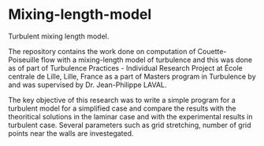# Mixing-length-model

Turbulent mixing length model.

The repository contains the work done on computation of Couette-Poiseuille flow with a mixing-length model of turbulence and this
was done as of part of Turbulence Practices - Individual Research Project at École centrale de Lille, Lille, France as a part of
Masters program in Turbulence by and was supervised by Dr. Jean-Philippe LAVAL.

The key objective of this research was to write a simple program for a turbulent model for a simplified case and compare the results with the theoritical solutions in the laminar case and with the experimental results in turbulent case. Several parameters such as grid stretching, number of grid points near the walls are investegated.























